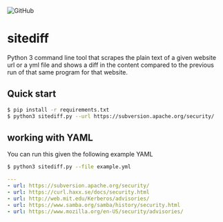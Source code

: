 ![GitHub](https://img.shields.io/github/license/costaconrado/sitediff?style=for-the-badge)

# sitediff

Python 3 command line tool that scrapes the plain text of a given website url or a yml file and shows a diff in the content compared to the previous run of that same program for that website.

## Quick start

```sh
$ pip install -r requirements.txt
$ python3 sitediff.py --url https://subversion.apache.org/security/
```

## working with YAML
You can run this given the following example YAML
```sh
$ python3 sitediff.py --file example.yml
```
```yml
---
- url: https://subversion.apache.org/security/
- url: https://curl.haxx.se/docs/security.html
- url: http://web.mit.edu/Kerberos/advisories/
- url: https://www.samba.org/samba/history/security.html
- url: https://www.mozilla.org/en-US/security/advisories/
```